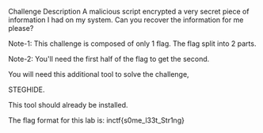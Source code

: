 Challenge Description
A malicious script encrypted a very secret piece of information I had on my system. Can you recover the information for me please?

Note-1: This challenge is composed of only 1 flag. The flag split into 2 parts.

Note-2: You'll need the first half of the flag to get the second.

You will need this additional tool to solve the challenge,

STEGHIDE.

This tool should already be installed.

The flag format for this lab is: inctf{s0me_l33t_Str1ng}
